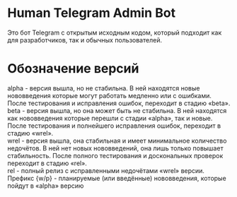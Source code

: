 # Human Telegram Admin Bot
Это бот Telegram с открытым исходным кодом, который подходит как для разработчиков, так и обычных пользователей.
# Обозначение версий
alpha - версия вышла, но не стабильна. В ней находятся новые нововведения которые могут работать медленно или с ошибками. После тестирования и исправления ошибок, переходит в стадию «beta».  
beta - версия вышла, но она может быть не стабильна. В ней находятся как нововведения которые перешли с стадии «alpha», так и новые. После тестирования и полнейшего исправления ошибок, переходит в стадию «wrel».  
wrel - версия вышла, она стабильная и имеет минимальное количество недочётов. В ней нет новых нововведений, она лишь только повышает стабильность. После полного тестирования и доскональных проверок переходит в стадию «rel».  
rel - полный релиз с исправленными недочётами «wrel» версии.  
Префикс {w/p} - планируемые (или введённые) нововведения, которые пойдут в «alpha» версию  
